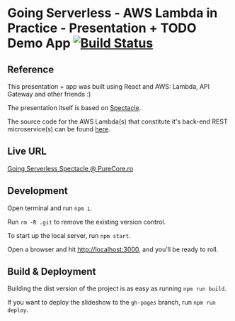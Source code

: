 # Going Serverless - AWS Lambda in Practice - Presentation + TODO Demo App [![Build Status](https://travis-ci.org/padurean/going-serverless-spectacle.svg?branch=master)](https://travis-ci.org/padurean/going-serverless-spectacle)

## Reference

This presentation + app was built using React and AWS: Lambda, API Gateway and other friends :)

The presentation itself is based on [Spectacle](https://github.com/FormidableLabs/spectacle).

The source code for the AWS Lambda(s) that constitute it's back-end REST microservice(s)
can be found [here](https://github.com/padurean/going-serverless-spectacle-aws-lambda).

## Live URL

[Going Serverless Spectacle @ PureCore.ro](http://purecore.ro/going-serverless-spectacle)

## Development

Open terminal and run `npm i`.

Run `rm -R .git` to remove the existing version control.

To start up the local server, run `npm start`.

Open a browser and hit [http://localhost:3000](http://localhost:3000), and you'll be ready to roll.

## Build & Deployment

Building the dist version of the project is as easy as running `npm run build`.

If you want to deploy the slideshow to the `gh-pages` branch, run `npm run deploy`.
